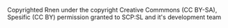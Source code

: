 Copyrighted Rnen under the copyright Creative Commmons (CC BY-SA), 
Spesific (CC BY) permission granted to SCP:SL and it's development team
